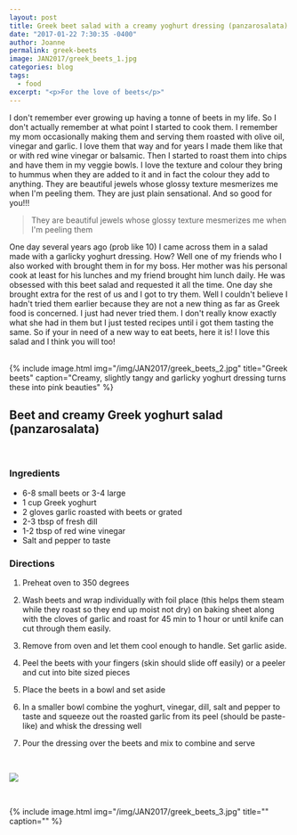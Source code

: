 ```yaml
---
layout: post
title: Greek beet salad with a creamy yoghurt dressing (panzarosalata)
date: "2017-01-22 7:30:35 -0400"
author: Joanne
permalink: greek-beets
image: JAN2017/greek_beets_1.jpg
categories: blog
tags:
  - food
excerpt: "<p>For the love of beets</p>"
---
```


I don't remember ever growing up having a tonne of beets in my life.  So I don't actually remember at what point I started to cook them.  I remember my mom occasionally making them and serving them roasted with olive oil, vinegar and garlic. I love them that way and for years I made them like that or with red wine vinegar or balsamic.  Then I started to roast them into chips and have them in my veggie bowls. I love the texture and colour they bring to hummus when they are added to it and in fact the colour they add to anything.  They are beautiful jewels whose glossy texture mesmerizes me when I'm peeling them.  They are just plain sensational. And so good for you!!!

> They are beautiful jewels whose glossy texture mesmerizes me when I'm peeling them

One day several years ago (prob like 10) I came across them in a salad made with a garlicky yoghurt dressing. How? Well one of my friends who I also worked with brought them in for my boss. Her mother was his personal cook at least for his lunches and my friend brought him lunch daily. He was obsessed with this beet salad and requested it all the time.  One day she brought extra for the rest of us and I got to try them.  Well I couldn't believe I hadn't tried them earlier because they are not a new thing as far as Greek food is concerned.  I just had never tried them. I don't really know exactly what she had in them but I just tested recipes until i got them tasting the same. So if your in need of a new way to eat beets, here it is! I love this salad and I think you will too!
<br>
<br>

{% include image.html
            img="/img/JAN2017/greek_beets_2.jpg"
            title="Greek beets"
            caption="Creamy, slightly tangy and garlicky yoghurt dressing turns these into pink beauties" %}



## Beet and creamy Greek yoghurt salad (panzarosalata)
<br>

### Ingredients

* 6-8 small beets or 3-4 large
* 1 cup Greek yoghurt
* 2 gloves garlic roasted with beets or grated
* 2-3 tbsp of fresh dill
* 1-2 tbsp of red wine vinegar
* Salt and pepper to taste

### Directions

1. Preheat oven to 350 degrees

1. Wash beets and wrap individually with foil place (this helps them steam while they roast so they end up moist not dry) on baking sheet along with the cloves of garlic and roast for 45 min to 1 hour or until knife can cut through them easily.

1. Remove from oven and let them cool enough to handle. Set garlic aside.

1. Peel the beets with your fingers (skin should slide off easily) or a peeler and cut into bite sized pieces

1. Place the beets in a bowl and set aside

1. In a smaller bowl combine the yoghurt, vinegar, dill, salt and pepper to taste and squeeze out the roasted garlic from its peel (should be paste-like) and whisk the dressing well

1. Pour the dressing over the beets and mix to combine and serve


<br>

<p class="apple__news__logo"><a href="https://apple.news/TKVtoVhGUQSuiufA4bqI-gg"><img src="{{ basesite.url }}/img/apple_news.svg" /></a></p>
<br>

{% include image.html
            img="/img/JAN2017/greek_beets_3.jpg"
            title=""
            caption="" %}
